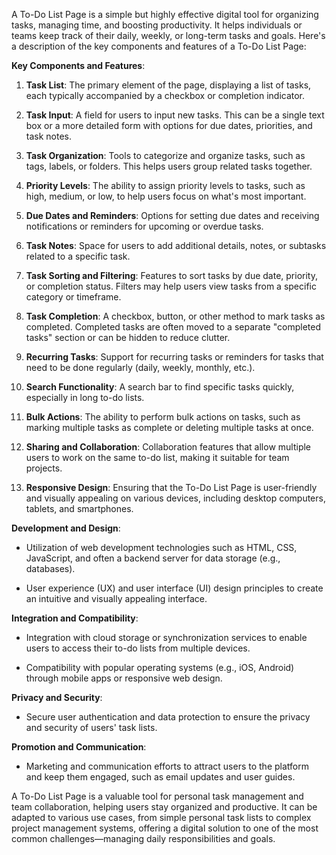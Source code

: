 A To-Do List Page is a simple but highly effective digital tool for organizing tasks, managing time, and boosting productivity. It helps individuals or teams keep track of their daily, weekly, or long-term tasks and goals. Here's a description of the key components and features of a To-Do List Page:

**Key Components and Features**:

1. **Task List**: The primary element of the page, displaying a list of tasks, each typically accompanied by a checkbox or completion indicator.

2. **Task Input**: A field for users to input new tasks. This can be a single text box or a more detailed form with options for due dates, priorities, and task notes.

3. **Task Organization**: Tools to categorize and organize tasks, such as tags, labels, or folders. This helps users group related tasks together.

4. **Priority Levels**: The ability to assign priority levels to tasks, such as high, medium, or low, to help users focus on what's most important.

5. **Due Dates and Reminders**: Options for setting due dates and receiving notifications or reminders for upcoming or overdue tasks.

6. **Task Notes**: Space for users to add additional details, notes, or subtasks related to a specific task.

7. **Task Sorting and Filtering**: Features to sort tasks by due date, priority, or completion status. Filters may help users view tasks from a specific category or timeframe.

8. **Task Completion**: A checkbox, button, or other method to mark tasks as completed. Completed tasks are often moved to a separate "completed tasks" section or can be hidden to reduce clutter.

9. **Recurring Tasks**: Support for recurring tasks or reminders for tasks that need to be done regularly (daily, weekly, monthly, etc.).

10. **Search Functionality**: A search bar to find specific tasks quickly, especially in long to-do lists.

11. **Bulk Actions**: The ability to perform bulk actions on tasks, such as marking multiple tasks as complete or deleting multiple tasks at once.

12. **Sharing and Collaboration**: Collaboration features that allow multiple users to work on the same to-do list, making it suitable for team projects.

13. **Responsive Design**: Ensuring that the To-Do List Page is user-friendly and visually appealing on various devices, including desktop computers, tablets, and smartphones.

**Development and Design**:

- Utilization of web development technologies such as HTML, CSS, JavaScript, and often a backend server for data storage (e.g., databases).

- User experience (UX) and user interface (UI) design principles to create an intuitive and visually appealing interface.

**Integration and Compatibility**:

- Integration with cloud storage or synchronization services to enable users to access their to-do lists from multiple devices.

- Compatibility with popular operating systems (e.g., iOS, Android) through mobile apps or responsive web design.

**Privacy and Security**:

- Secure user authentication and data protection to ensure the privacy and security of users' task lists.

**Promotion and Communication**:

- Marketing and communication efforts to attract users to the platform and keep them engaged, such as email updates and user guides.

A To-Do List Page is a valuable tool for personal task management and team collaboration, helping users stay organized and productive. It can be adapted to various use cases, from simple personal task lists to complex project management systems, offering a digital solution to one of the most common challenges—managing daily responsibilities and goals.
